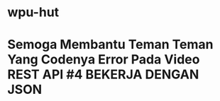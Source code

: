# wpu-hut
# Semoga Membantu Teman Teman Yang Codenya Error Pada Video REST API #4 BEKERJA DENGAN JSON
